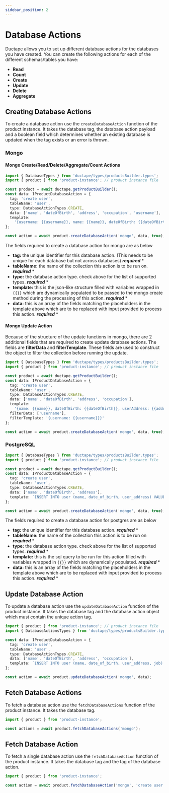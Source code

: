 ```yaml
---
sidebar_position: 2
---
```

# Database Actions

Ductape allows you to set up different database actions for the databases you have created. You can create the following actions for each of the different schemas/tables you have:

- **Read**
- **Count**
- **Create**
- **Update**
- **Delete**
- **Aggregate**

## Creating Database Actions

To create a database action use the `createDatabaseAction` function of the product instance. It takes the database tag, the database action payload and a boolean field which determines whether an existing database is updated when the tag exists or an error is thrown.

### Mongo

#### Mongo Create/Read/Delete/Aggregate/Count Actions

```typescript
import { DatabaseTypes } from 'ductape/types/productsBuilder.types';
import { product } from 'product-instance'; // product instance file

const product = await ductape.getProductBuilder();
const data: IProductDatabaseAction = {
  tag: 'create user',
  tableName: 'user',
  type: DatabaseActionTypes.CREATE,
  data: ['name', 'dateOfBirth', 'address', 'occupation', 'username'],
  template:
    '{username: {{username}}, name: {{name}}, dateOfBirth: {{dateOfBirth}}, userAddress: {{address}}, job: {{occupation}}}'
};

const action = await product.createDatabaseAction('mongo', data, true);
```

The fields required to create a database action for mongo are as below

- **tag:** the unique identifier for this database action. (This needs to be unique for each database but not across databases) **_required_** \*
- **tableName:** the name of the collection this action is to be run on. **_required_** \*
- **type:** the database action type. check above for the list of supported types. **_required_** \*
- **template:** this is the json-like structure filled with variables wrapped in `{{}}` which are dynamically populated to be passed to the mongo create method during the processing of this action. **_required_** \*
- **data:** this is an array of the fields matching the placeholders in the template above which are to be replaced with input provided to process this action. **_required_** \*

#### Mongo Update Action

Because of the structure of the update functions in mongo, there are 2 additional fields that are required to create update database actions. The fields are **filterData** and **filterTemplate**. These fields are used to construct the object to filter the collection before running the update.

```typescript
import { DatabaseTypes } from 'ductape/types/productsBuilder.types';
import { product } from 'product-instance'; // product instance file

const product = await ductape.getProductBuilder();
const data: IProductDatabaseAction = {
  tag: 'create user',
  tableName: 'user',
  type: DatabaseActionTypes.CREATE,
  data: ['name', 'dateOfBirth', 'address', 'occupation'],
  template:
    '{name: {{name}}, dateOfBirth: {{dateOfBirth}}, userAddress: {{address}}, job: {{occupation}}}',
  filterData: ['username'],
  filterTemplate: '{username: {{username}}}'
};

const action = await product.createDatabaseAction('mongo', data, true);
```

### PostgreSQL

```typescript
import { DatabaseTypes } from 'ductape/types/productsBuilder.types';
import { product } from 'product-instance'; // product instance file

const product = await ductape.getProductBuilder();
const data: IProductDatabaseAction = {
  tag: 'create user',
  tableName: 'user',
  type: DatabaseActionTypes.CREATE,
  data: ['name', 'dateOfBirth', 'address'],
  template: `INSERT INTO user (name, date_of_birth, user_address) VALUES ('{{name}}', '{{dateOfBirth}}', '{{address}}')`
};

const action = await product.createDatabaseAction('mongo', data, true);
```

The fields required to create a database action for postgres are as below

- **tag:** the unique identifier for this database action. **_required_** \*
- **tableName:** the name of the collection this action is to be run on **_required_** \*
- **type:** the database action type. check above for the list of supported types. **_required_** \*
- **template:** this is the sql query to be run for this action filled with variables wrapped in `{{}}` which are dynamically populated. **_required_** \*
- **data:** this is an array of the fields matching the placeholders in the template above which are to be replaced with input provided to process this action. **_required_** \*

## Update Database Action

To update a database action use the `updateDatabaseAction` function of the product instance. It takes the database tag and the database action object which must contain the unique action tag.

```typescript
import { product } from 'product-instance'; // product instance file
import { DatabaseActionsTypes } from 'ductape/types/productsBuilder.types';

const data: IProductDatabaseAction = {
  tag: 'create user',
  tableName: 'user',
  type: DatabaseActionTypes.CREATE,
  data: ['name', 'dateOfBirth', 'address', 'occupation'],
  template: `INSERT INTO user (name, date_of_birth, user_address, job) VALUES ('{{name}}', '{{dateOfBirth}}', '{{address}}', '{{occupation}}')`
};

const action = await product.updateDatabaseAction('mongo', data);
```

## Fetch Database Actions

To fetch a database action use the `fetchDatabaseActions` function of the product instance. It takes the database tag.

```typescript
import { product } from 'product-instance';

const actions = await product.fetchDatabaseActions('mongo');
```

## Fetch Database Action

To fetch a single database action use the `fetchDatabaseAction` function of the product instance. It takes the database tag and the tag of the database action.

```typescript
import { product } from 'product-instance';

const action = await product.fetchDatabaseAction('mongo', 'create user');
```
